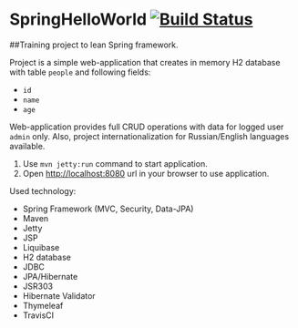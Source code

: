# SpringHelloWorld [![Build Status](https://travis-ci.org/flexjoy/SpringHelloWorld.svg?branch=master)](https://travis-ci.org/flexjoy/SpringHelloWorld)


##Training project to lean Spring framework.

Project is a simple web-application that creates in memory H2 database with table `people` and following fields:
 
 - `id`
 - `name`
 - `age`
 
Web-application provides full CRUD operations with data for logged user `admin` only.
Also, project internationalization for Russian/English languages available.

1. Use `mvn jetty:run` command to start application.
2. Open <http://localhost:8080> url in your browser to use application. 
 

Used technology:

 - Spring Framework (MVC, Security, Data-JPA)
 - Maven
 - Jetty
 - JSP
 - Liquibase
 - H2 database
 - JDBC
 - JPA/Hibernate
 - JSR303
 - Hibernate Validator
 - Thymeleaf
 - TravisCI
 
